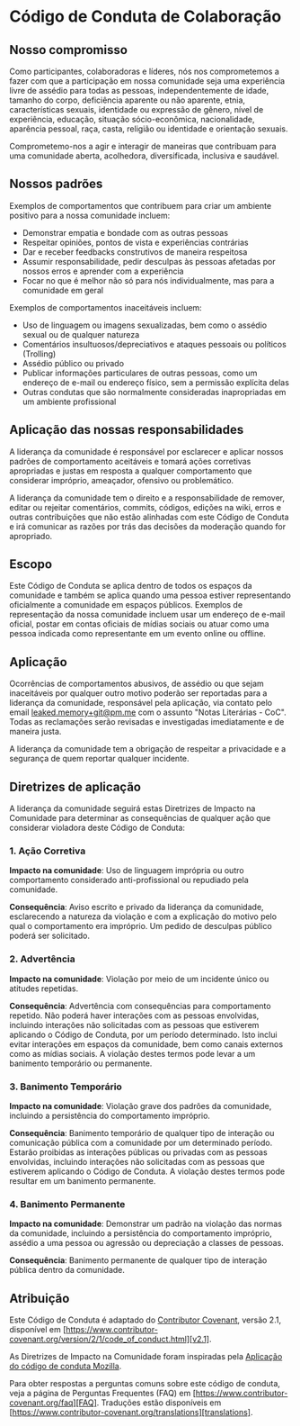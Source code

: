 # Código de Conduta de Colaboração

## Nosso compromisso

Como participantes, colaboradoras e líderes, nós nos comprometemos a fazer com
que a participação em nossa comunidade seja uma experiência livre de assédio
para todas as pessoas, independentemente de idade, tamanho do corpo, deficiência
aparente ou não aparente, etnia, características sexuais, identidade ou
expressão de gênero, nível de experiência, educação, situação sócio-econômica,
nacionalidade, aparência pessoal, raça, casta, religião ou identidade e
orientação sexuais.

Comprometemo-nos a agir e interagir de maneiras que contribuam para uma
comunidade aberta, acolhedora, diversificada, inclusiva e saudável.

## Nossos padrões

Exemplos de comportamentos que contribuem para criar um ambiente positivo para a
nossa comunidade incluem:

- Demonstrar empatia e bondade com as outras pessoas
- Respeitar opiniões, pontos de vista e experiências contrárias
- Dar e receber feedbacks construtivos de maneira respeitosa
- Assumir responsabilidade, pedir desculpas às pessoas afetadas por nossos erros
  e aprender com a experiência
- Focar no que é melhor não só para nós individualmente, mas para a comunidade
  em geral

Exemplos de comportamentos inaceitáveis incluem:

- Uso de linguagem ou imagens sexualizadas, bem como o assédio sexual ou de
  qualquer natureza
- Comentários insultuosos/depreciativos e ataques pessoais ou políticos
  (Trolling)
- Assédio público ou privado
- Publicar informações particulares de outras pessoas, como um endereço de
  e-mail ou endereço físico, sem a permissão explícita delas
- Outras condutas que são normalmente consideradas inapropriadas em um ambiente
  profissional

## Aplicação das nossas responsabilidades

A liderança da comunidade é responsável por esclarecer e aplicar nossos padrões
de comportamento aceitáveis e tomará ações corretivas apropriadas e justas em
resposta a qualquer comportamento que considerar impróprio, ameaçador, ofensivo
ou problemático.

A liderança da comunidade tem o direito e a responsabilidade de remover, editar
ou rejeitar comentários, commits, códigos, edições na wiki, erros e outras
contribuições que não estão alinhadas com este Código de Conduta e irá comunicar
as razões por trás das decisões da moderação quando for apropriado.

## Escopo

Este Código de Conduta se aplica dentro de todos os espaços da comunidade e
também se aplica quando uma pessoa estiver representando oficialmente a
comunidade em espaços públicos. Exemplos de representação da nossa comunidade
incluem usar um endereço de e-mail oficial, postar em contas oficiais de mídias
sociais ou atuar como uma pessoa indicada como representante em um evento online
ou offline.

## Aplicação

Ocorrências de comportamentos abusivos, de assédio ou que sejam inaceitáveis por
qualquer outro motivo poderão ser reportadas para a liderança da comunidade,
responsável pela aplicação, via contato pelo email
[leaked.memory+git@pm.me](mailto:leaked.memory+notasliterarias@pm.me?subject=Notas%20Liter%C3%A1rias%20-%20CoC)
com o assunto "Notas Literárias - CoC". Todas as reclamações serão revisadas e
investigadas imediatamente e de maneira justa.

A liderança da comunidade tem a obrigação de respeitar a privacidade e a
segurança de quem reportar qualquer incidente.

## Diretrizes de aplicação

A liderança da comunidade seguirá estas Diretrizes de Impacto na Comunidade para
determinar as consequências de qualquer ação que considerar violadora deste
Código de Conduta:

### 1. Ação Corretiva

**Impacto na comunidade**: Uso de linguagem imprópria ou outro comportamento
considerado anti-profissional ou repudiado pela comunidade.

**Consequência**: Aviso escrito e privado da liderança da comunidade,
esclarecendo a natureza da violação e com a explicação do motivo pelo qual o
comportamento era impróprio. Um pedido de desculpas público poderá ser
solicitado.

### 2. Advertência

**Impacto na comunidade**: Violação por meio de um incidente único ou atitudes
repetidas.

**Consequência**: Advertência com consequências para comportamento repetido. Não
poderá haver interações com as pessoas envolvidas, incluindo interações não
solicitadas com as pessoas que estiverem aplicando o Código de Conduta, por um
período determinado. Isto inclui evitar interações em espaços da comunidade, bem
como canais externos como as mídias sociais. A violação destes termos pode levar
a um banimento temporário ou permanente.

### 3. Banimento Temporário

**Impacto na comunidade**: Violação grave dos padrões da comunidade, incluindo a
persistência do comportamento impróprio.

**Consequência**: Banimento temporário de qualquer tipo de interação ou
comunicação pública com a comunidade por um determinado período. Estarão
proibidas as interações públicas ou privadas com as pessoas envolvidas,
incluindo interações não solicitadas com as pessoas que estiverem aplicando o
Código de Conduta. A violação destes termos pode resultar em um banimento
permanente.

### 4. Banimento Permanente

**Impacto na comunidade**: Demonstrar um padrão na violação das normas da
comunidade, incluindo a persistência do comportamento impróprio, assédio a uma
pessoa ou agressão ou depreciação a classes de pessoas.

**Consequência**: Banimento permanente de qualquer tipo de interação pública
dentro da comunidade.

## Atribuição

Este Código de Conduta é adaptado do [Contributor Covenant][homepage], versão
2.1, disponível em
[https://www.contributor-covenant.org/version/2/1/code_of_conduct.html][v2.1].

As Diretrizes de Impacto na Comunidade foram inspiradas pela [Aplicação do
código de conduta Mozilla][Mozilla CoC].

Para obter respostas a perguntas comuns sobre este código de conduta, veja a
página de Perguntas Frequentes (FAQ) em
[https://www.contributor-covenant.org/faq][FAQ]. Traduções estão disponíveis em
[https://www.contributor-covenant.org/translations][translations].

[homepage]: https://www.contributor-covenant.org
[v2.1]: https://www.contributor-covenant.org/version/2/1/code_of_conduct.html
[Mozilla CoC]: https://github.com/mozilla/diversity
[FAQ]: https://www.contributor-covenant.org/faq
[translations]: https://www.contributor-covenant.org/translations

